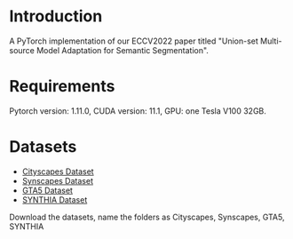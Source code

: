 # Introduction
A PyTorch implementation of our ECCV2022 paper titled "Union-set Multi-source Model Adaptation for Semantic Segmentation".
# Requirements
Pytorch version: 1.11.0, CUDA version: 11.1, GPU: one Tesla V100 32GB.
# Datasets
- [Cityscapes Dataset](https://www.cityscapes-dataset.com/)
- [Synscapes Dataset](https://7dlabs.com/synscapes-overview)
- [GTA5 Dataset](https://download.visinf.tu-darmstadt.de/data/from_games/)
- [SYNTHIA Dataset](https://synthia-dataset.net/)

Download the datasets, name the folders as Cityscapes, Synscapes, GTA5, SYNTHIA
